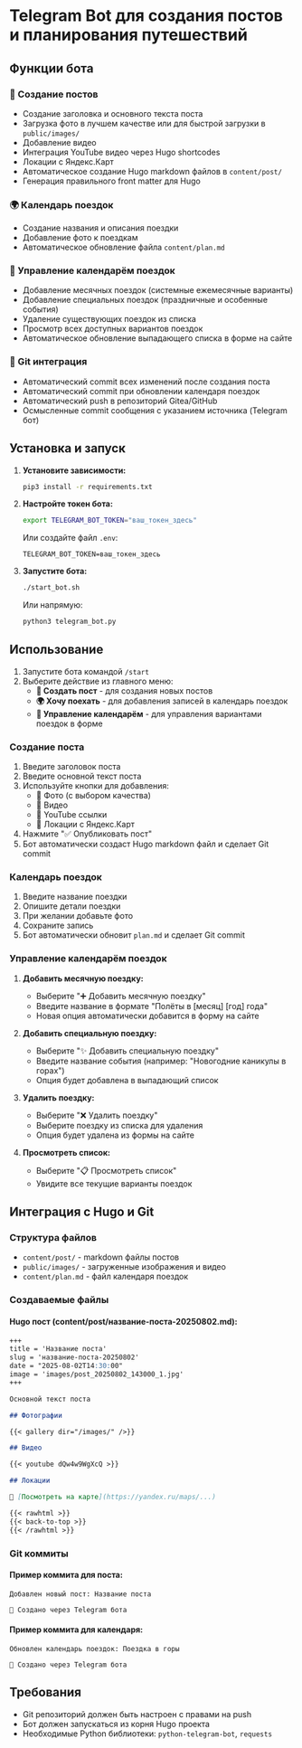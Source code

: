 # Telegram Bot для создания постов и планирования путешествий

## Функции бота

### 📝 Создание постов
- Создание заголовка и основного текста поста
- Загрузка фото в лучшем качестве или для быстрой загрузки в `public/images/`
- Добавление видео
- Интеграция YouTube видео через Hugo shortcodes
- Локации с Яндекс.Карт
- Автоматическое создание Hugo markdown файлов в `content/post/`
- Генерация правильного front matter для Hugo

### 🌍 Календарь поездок
- Создание названия и описания поездки
- Добавление фото к поездкам
- Автоматическое обновление файла `content/plan.md`

### 📅 Управление календарём поездок
- Добавление месячных поездок (системные ежемесячные варианты)
- Добавление специальных поездок (праздничные и особенные события)
- Удаление существующих поездок из списка
- Просмотр всех доступных вариантов поездок
- Автоматическое обновление выпадающего списка в форме на сайте

### 🔄 Git интеграция
- Автоматический commit всех изменений после создания поста
- Автоматический commit при обновлении календаря поездок
- Автоматический push в репозиторий Gitea/GitHub
- Осмысленные commit сообщения с указанием источника (Telegram бот)

## Установка и запуск

1. **Установите зависимости:**
   ```bash
   pip3 install -r requirements.txt
   ```

2. **Настройте токен бота:**
   ```bash
   export TELEGRAM_BOT_TOKEN="ваш_токен_здесь"
   ```
   
   Или создайте файл `.env`:
   ```
   TELEGRAM_BOT_TOKEN=ваш_токен_здесь
   ```

3. **Запустите бота:**
   ```bash
   ./start_bot.sh
   ```
   
   Или напрямую:
   ```bash
   python3 telegram_bot.py
   ```

## Использование

1. Запустите бота командой `/start`
2. Выберите действие из главного меню:
   - **📝 Создать пост** - для создания новых постов
   - **🌍 Хочу поехать** - для добавления записей в календарь поездок
   - **📅 Управление календарём** - для управления вариантами поездок в форме

### Создание поста
1. Введите заголовок поста
2. Введите основной текст поста
3. Используйте кнопки для добавления:
   - 📸 Фото (с выбором качества)
   - 🎥 Видео
   - 🔗 YouTube ссылки
   - 📍 Локации с Яндекс.Карт
4. Нажмите "✅ Опубликовать пост"
5. Бот автоматически создаст Hugo markdown файл и сделает Git commit

### Календарь поездок
1. Введите название поездки
2. Опишите детали поездки
3. При желании добавьте фото
4. Сохраните запись
5. Бот автоматически обновит `plan.md` и сделает Git commit

### Управление календарём поездок
1. **Добавить месячную поездку:**
   - Выберите "➕ Добавить месячную поездку"
   - Введите название в формате "Полёты в [месяц] [год] года"
   - Новая опция автоматически добавится в форму на сайте

2. **Добавить специальную поездку:**
   - Выберите "✨ Добавить специальную поездку"
   - Введите название события (например: "Новогодние каникулы в горах")
   - Опция будет добавлена в выпадающий список

3. **Удалить поездку:**
   - Выберите "❌ Удалить поездку"
   - Выберите поездку из списка для удаления
   - Опция будет удалена из формы на сайте

4. **Просмотреть список:**
   - Выберите "📋 Просмотреть список"
   - Увидите все текущие варианты поездок

## Интеграция с Hugo и Git

### Структура файлов
- `content/post/` - markdown файлы постов
- `public/images/` - загруженные изображения и видео
- `content/plan.md` - файл календаря поездок

### Создаваемые файлы

#### Hugo пост (content/post/название-поста-20250802.md):
```markdown
+++
title = 'Название поста'
slug = 'название-поста-20250802'
date = "2025-08-02T14:30:00"
image = 'images/post_20250802_143000_1.jpg'
+++

Основной текст поста

## Фотографии

{{< gallery dir="/images/" />}}

## Видео

{{< youtube dQw4w9WgXcQ >}}

## Локации

📍 [Посмотреть на карте](https://yandex.ru/maps/...)

{{< rawhtml >}}
{{< back-to-top >}}
{{< /rawhtml >}}
```

### Git коммиты

#### Пример коммита для поста:
```
Добавлен новый пост: Название поста

🤖 Создано через Telegram бота
```

#### Пример коммита для календаря:
```
Обновлен календарь поездок: Поездка в горы

🤖 Создано через Telegram бота
```

## Требования

- Git репозиторий должен быть настроен с правами на push
- Бот должен запускаться из корня Hugo проекта
- Необходимые Python библиотеки: `python-telegram-bot`, `requests`